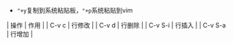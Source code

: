 
- `"+y`复制到系统粘贴板，`"+p`系统粘贴到vim

| 操作 | 作用 |
| C-v c | 行修改 |
| C-v d | 行删除 |
| C-v S-i | 行插入 |
| C-v S-a | 行增加 |
